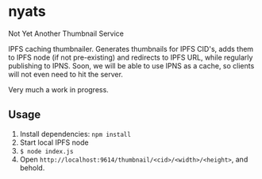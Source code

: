 # nyats
Not Yet Another Thumbnail Service

IPFS caching thumbnailer. Generates thumbnails for IPFS CID's, adds them to IPFS node (if not pre-existing) and redirects to IPFS URL, while regularly publishing to IPNS. Soon, we will be able to use IPNS as a cache, so clients will not even need to hit the server.

Very much a work in progress.

## Usage
1. Install dependencies: `npm install`
2. Start local IPFS node
3. `$ node index.js`
4. Open `http://localhost:9614/thumbnail/<cid>/<width>/<height>`, and behold.
